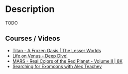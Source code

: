# Description

TODO


## Courses / Videos

- [Titan - A Frozen Oasis | The Lesser Worlds](https://youtu.be/ZnfhpaVs2gY)
- [Life on Venus - Deep Dive!](https://youtu.be/8UJSHKIFiD8)
- [MARS - Real Colors of the Red Planet - Volume II | 8K](https://youtu.be/axkF6gAh2e0)
- [Searching for Exomoons with Alex Teachey](https://youtu.be/J2SjAgc8JAs)
